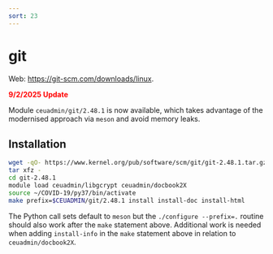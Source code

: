 ```yaml
---
sort: 23
---
```


# git

Web: <https://git-scm.com/downloads/linux>.

<font color="red"><b>9/2/2025 Update</b></font>

Module `ceuadmin/git/2.48.1` is now available, which takes advantage of the modernised approach via `meson` and avoid memory leaks.

## Installation

```bash
wget -qO- https://www.kernel.org/pub/software/scm/git/git-2.48.1.tar.gz | \
tar xfz -
cd git-2.48.1
module load ceuadmin/libgcrypt ceuadmin/docbook2X
source ~/COVID-19/py37/bin/activate
make prefix=$CEUADMIN/git/2.48.1 install install-doc install-html
```

The Python call sets default to `meson` but the `./configure --prefix=.` routine should also work after the `make` statement above.
Additional work is needed when adding `install-info` in the `make` statement above in relation to `ceuadmin/docbook2X`.

